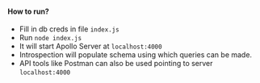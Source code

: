 #### How to run?

- Fill in db creds in file `index.js`
- Run `node index.js`
- It will start Apollo Server at `localhost:4000`
- Introspection will populate schema using which queries can be made.
- API tools like Postman can also be used pointing to server `localhost:4000`